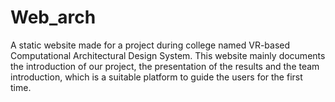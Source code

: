 # Web_arch
A static website made for a project during college named VR-based Computational Architectural Design System. This website mainly documents the introduction of our project, the presentation of the results and the team introduction, which is a suitable platform to guide the users for the first time.
